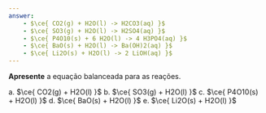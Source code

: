 ```yaml
---
answer:
    - $\ce{ CO2(g) + H2O(l) -> H2CO3(aq) }$
    - $\ce{ SO3(g) + H2O(l) -> H2SO4(aq) }$
    - $\ce{ P4O10(s) + 6 H2O(l) -> 4 H3PO4(aq) }$
    - $\ce{ BaO(s) + H2O(l) -> Ba(OH)2(aq) }$
    - $\ce{ Li2O(s) + H2O(l) -> 2 LiOH(aq) }$
---
```


**Apresente** a equação balanceada para as reações.

a. $\ce{ CO2(g) + H2O(l) }$
b. $\ce{ SO3(g) + H2O(l) }$
c. $\ce{ P4O10(s) + H2O(l) }$
d. $\ce{ BaO(s) + H2O(l) }$
e. $\ce{ Li2O(s) + H2O(l) }$
